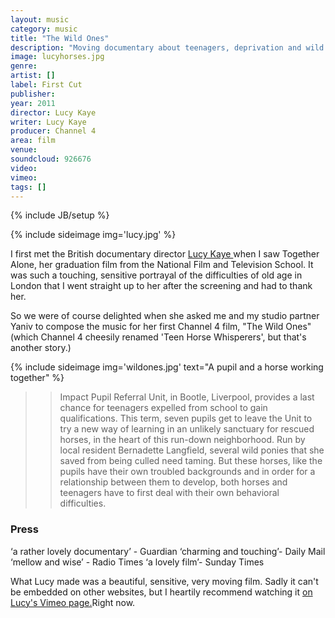 ```yaml
---
layout: music
category: music
title: "The Wild Ones"
description: "Moving documentary about teenagers, deprivation and wild horses."
image: lucyhorses.jpg
genre:
artist: []
label: First Cut
publisher: 
year: 2011
director: Lucy Kaye 
writer: Lucy Kaye 
producer: Channel 4
area: film
venue: 
soundcloud: 926676
video: 
vimeo: 
tags: []
---
```

{% include JB/setup %}

{% include sideimage img='lucy.jpg' %}

I first met the British documentary director <a href="https://vimeo.com/user10836861">Lucy Kaye </a>when I saw Together Alone, her graduation film from the National Film and Television School. It was such a touching, sensitive portrayal of the difficulties of old age in London that I went straight up to her after the screening and had to thank her.

So we were of course delighted when she asked me and my studio partner Yaniv to compose the music for her first Channel 4 film, "The Wild Ones" (which Channel 4 cheesily renamed 'Teen Horse Whisperers', but that's another story.)

{% include sideimage img='wildones.jpg' text="A pupil and a horse working together" %}

>> Impact Pupil Referral Unit, in Bootle, Liverpool, provides a last chance for teenagers expelled from school to gain qualifications. This term, seven pupils get to leave the Unit to try a new way of learning in an unlikely sanctuary for rescued horses, in the heart of this run-down neighborhood. Run by local resident Bernadette Langfield, several wild ponies that she saved from being culled need taming. But these horses, like the pupils have their own troubled backgrounds and in order for a relationship between them to develop, both horses and teenagers have to first deal with their own behavioral difficulties.

<h3>Press</h3>
‘a rather lovely documentary’ - Guardian  
‘charming and touching’- Daily Mail  
‘mellow and wise’ - Radio Times  
‘a lovely film’- Sunday Times  

What Lucy made was a beautiful, sensitive, very moving film. Sadly it can't be embedded on other websites, but I heartily recommend watching it <a href="https://vimeo.com/54937192">on Lucy's Vimeo page.</a>Right now.
